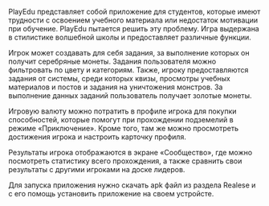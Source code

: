 PlayEdu представляет собой приложение для студентов, которые имеют трудности с освоением учебного материала или недостаток мотивации при обучение. PlayEdu пытается решить эту проблему. Игра выдержана в стилистике волшебной школы и предоставляет различные функции.

Игрок может создавать для себя задания, за выполнение которых он получит серебряные монеты. Задания пользователя можно фильтровать по цвету и категориям. Также, игроку предоставляются задания от системы, среди которых квизы, просмотры учебных материалов и постов и задания на уничтожения монстров. За выполнение данных заданий пользователь получает золотые монеты. 

Игровую валюту можно потратить в профиле игрока для покупки способностей, которые помогут при прохождении подземелий в режиме «Приключение». Кроме того, там же можно просмотреть достижения игрока и настроить карточку профиля.

Результаты игрока отображаются в экране «Сообщество», где можно посмотреть статистику всего прохождения, а также сравнить свои результаты с другими игроками на доске лидеров.

Для запуска приложения нужно скачать apk файл из раздела Realese и с его помощь установить приложение на своем устройсте.